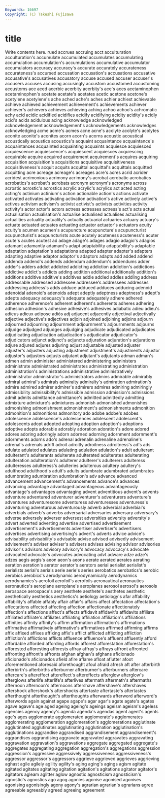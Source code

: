 ```yaml
---
Keywords: 16697 
Copyright: (C) Takeshi Fujisawa
---
```


# title

Write contents here.
rued accrues accruing acct acculturation acculturation's
accumulate accumulated accumulates accumulating accumulation accumulation's accumulations accumulative accumulator accumulators
accuracy accuracy's accurate accurately accurateness accurateness's accursed accusation accusation's accusations
accusative accusative's accusatives accusatory accuse accused accuser accuser's accusers accuses
accusing accusingly accustom accustomed accustoming accustoms ace aced acerbic acerbity
acerbity's ace's aces acetaminophen acetaminophen's acetate acetate's acetates acetic acetone
acetone's acetylene acetylene's ache ached ache's aches achier achiest achievable
achieve achieved achievement achievement's achievements achiever achiever's achievers achieves achieving
aching achoo achoo's achromatic achy acid acidic acidified acidifies acidify
acidifying acidity acidity's acidly acid's acids acidulous acing acknowledge acknowledged
acknowledgement acknowledgement's acknowledgements acknowledges acknowledging acme acme's acmes acne acne's
acolyte acolyte's acolytes aconite aconite's aconites acorn acorn's acorns acoustic
acoustical acoustically acoustics acoustics's acquaint acquaintance acquaintance's acquaintances acquainted acquainting
acquaints acquiesce acquiesced acquiescence acquiescence's acquiescent acquiesces acquiescing acquirable acquire
acquired acquirement acquirement's acquires acquiring acquisition acquisition's acquisitions acquisitive acquisitiveness
acquisitiveness's acquit acquits acquittal acquittal's acquittals acquitted acquitting acre acreage
acreage's acreages acre's acres acrid acrider acridest acrimonious acrimony acrimony's
acrobat acrobatic acrobatics acrobatics's acrobat's acrobats acronym acronym's acronyms across
acrostic acrostic's acrostics acrylic acrylic's acrylics act acted acting acting's
actinium actinium's action actionable action's actions activate activated activates activating
activation activation's active actively active's actives activism activism's activist activist's
activists activities activity activity's actor actor's actors actress actresses actress's
act's acts actual actualisation actualisation's actualise actualised actualises actualising actualities
actuality actuality's actually actuarial actuaries actuary actuary's actuate actuated actuates
actuating actuator actuator's actuators acuity acuity's acumen acumen's acupuncture acupuncture's
acupuncturist acupuncturist's acupuncturists acute acutely acuteness acuteness's acuter acute's acutes
acutest ad adage adage's adages adagio adagio's adagios adamant adamantly
adamant's adapt adaptability adaptability's adaptable adaptation adaptation's adaptations adapted adapter
adapter's adapters adapting adaptive adaptor adaptor's adaptors adapts add added
addend addenda addend's addends addendum addendum's addendums adder adder's adders
addict addicted addicting addiction addiction's addictions addictive addict's addicts adding
addition additional additionally addition's additions additive additive's additives addle addled
addles addling address addressable addressed addressee addressee's addressees addresses addressing
address's adds adduce adduced adduces adducing adenoid adenoidal adenoid's adenoids
adept adeptly adeptness adeptness's adept's adepts adequacy adequacy's adequate adequately
adhere adhered adherence adherence's adherent adherent's adherents adheres adhering adhesion
adhesion's adhesive adhesive's adhesives adiabatic adieu adieu's adieus adieux adipose
adiós adj adjacent adjacently adjectival adjectivally adjective adjective's adjectives adjoin
adjoined adjoining adjoins adjourn adjourned adjourning adjournment adjournment's adjournments adjourns
adjudge adjudged adjudges adjudging adjudicate adjudicated adjudicates adjudicating adjudication adjudication's
adjudicator adjudicator's adjudicators adjunct adjunct's adjuncts adjuration adjuration's adjurations adjure
adjured adjures adjuring adjust adjustable adjusted adjuster adjuster's adjusters adjusting
adjustment adjustment's adjustments adjustor adjustor's adjustors adjusts adjutant adjutant's adjutants
adman adman's admen admin administer administered administering administers administrate administrated
administrates administrating administration administration's administrations administrative administratively administrator administrator's administrators
admins admirable admirably admiral admiral's admirals admiralty admiralty's admiration admiration's
admire admired admirer admirer's admirers admires admiring admiringly admissibility admissibility's
admissible admission admission's admissions admit admits admittance admittance's admitted admittedly
admitting admixture admixture's admixtures admonish admonished admonishes admonishing admonishment admonishment's
admonishments admonition admonition's admonitions admonitory ado adobe adobe's adobes adolescence
adolescence's adolescences adolescent adolescent's adolescents adopt adopted adopting adoption adoption's
adoptions adoptive adopts adorable adorably adoration adoration's adore adored adores
adoring adoringly adorn adorned adorning adornment adornment's adornments adorns ado's
adrenal adrenalin adrenaline adrenaline's adrenal's adrenals adrift adroit adroitly adroitness
adroitness's ad's ads adulate adulated adulates adulating adulation adulation's adult
adulterant adulterant's adulterants adulterate adulterated adulterates adulterating adulteration adulteration's adulterer
adulterer's adulterers adulteress adulteresses adulteress's adulteries adulterous adultery adultery's adulthood
adulthood's adult's adults adumbrate adumbrated adumbrates adumbrating adumbration adumbration's adv
advance advanced advancement advancement's advancements advance's advances advancing advantage advantaged
advantageous advantageously advantage's advantages advantaging advent adventitious advent's advents adventure
adventured adventurer adventurer's adventurers adventure's adventures adventuresome adventuress adventuresses adventuress's
adventuring adventurous adventurously adverb adverbial adverbial's adverbials adverb's adverbs adversarial
adversaries adversary adversary's adverse adversely adverser adversest adversities adversity adversity's
advert adverted adverting advertise advertised advertisement advertisement's advertisements advertiser advertiser's
advertisers advertises advertising advertising's advert's adverts advice advice's advisability advisability's
advisable advise advised advisedly advisement advisement's adviser adviser's advisers advises
advising advisor advisories advisor's advisors advisory advisory's advocacy advocacy's advocate
advocated advocate's advocates advocating advt adware adze adze's adzes aegis
aegis's aeon aeon's aeons aerate aerated aerates aerating aeration aeration's
aerator aerator's aerators aerial aerialist aerialist's aerialists aerial's aerials aerie
aerie's aeries aerobatics aerobatics's aerobic aerobics aerobics's aerodynamic aerodynamically aerodynamics
aerodynamics's aerofoil aerofoil's aerofoils aeronautical aeronautics aeronautics's aeroplane aeroplane's aeroplanes
aerosol aerosol's aerosols aerospace aerospace's aery aesthete aesthete's aesthetes aesthetic
aesthetically aesthetics aesthetics's aetiology aetiology's afar affability affability's affable affably
affair affair's affairs affect affectation affectation's affectations affected affecting affection
affectionate affectionately affection's affections affect's affects affidavit affidavit's affidavits affiliate
affiliated affiliate's affiliates affiliating affiliation affiliation's affiliations affinities affinity affinity's
affirm affirmation affirmation's affirmations affirmative affirmatively affirmative's affirmatives affirmed affirming
affirms affix affixed affixes affixing affix's afflict afflicted afflicting affliction
affliction's afflictions afflicts affluence affluence's affluent affluently afford affordable afforded
affording affords afforest afforestation afforestation's afforested afforesting afforests affray affray's
affrays affront affronted affronting affront's affronts afghan afghan's afghans aficionado
aficionado's aficionados afield afire aflame afloat aflutter afoot aforementioned aforesaid
aforethought afoul afraid afresh aft after afterbirth afterbirth's afterbirths afterburner
afterburner's afterburners aftercare aftercare's aftereffect aftereffect's aftereffects afterglow afterglow's afterglows
afterlife afterlife's afterlives aftermath aftermath's aftermaths afternoon afternoon's afternoons aftershave
aftershave's aftershaves aftershock aftershock's aftershocks aftertaste aftertaste's aftertastes afterthought afterthought's
afterthoughts afterwards afterword afterword's afterwords again against agape agape's agar
agar's agate agate's agates agave agave's age aged ageing ageing's
ageings ageism ageism's ageless agencies agency agency's agenda agenda's agendas
agent agent's agents age's ages agglomerate agglomerated agglomerate's agglomerates agglomerating
agglomeration agglomeration's agglomerations agglutinate agglutinated agglutinates agglutinating agglutination agglutination's agglutinations
aggrandise aggrandised aggrandisement aggrandisement's aggrandises aggrandising aggravate aggravated aggravates aggravating
aggravation aggravation's aggravations aggregate aggregated aggregate's aggregates aggregating aggregation aggregation's
aggregations aggression aggression's aggressive aggressively aggressiveness aggressiveness's aggressor aggressor's aggressors
aggrieve aggrieved aggrieves aggrieving aghast agile agilely agility agility's aging
aging's agings agism agitate agitated agitates agitating agitation agitation's agitations
agitator agitator's agitators agleam aglitter aglow agnostic agnosticism agnosticism's agnostic's
agnostics ago agog agonies agonise agonised agonises agonising agonisingly agony
agony's agrarian agrarian's agrarians agree agreeable agreeably agreed agreeing agreement
